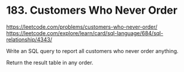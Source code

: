 # 183. Customers Who Never Order

https://leetcode.com/problems/customers-who-never-order/  
https://leetcode.com/explore/learn/card/sql-language/684/sql-relationship/4343/  

Write an SQL query to report all customers who never order anything.

Return the result table in any order.
